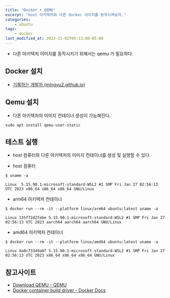 ```yaml
---
title: "Docker + QEMU"
excerpt: "host 아키텍처와 다른 docker 이미지를 동작시켜보자."
categories:
    - ubuntu
tags:
    - docker
last_modified_at: 2023-11-02T09:13:00-05:00
---
```


- 다른 아키텍처 이미지를 동작시키기 위해서는 qemu 가 필요하다.


## Docker 설치

- [기록하는 개발자 (mingyu2.github.io)](https://mingyu2.github.io/)

## Qemu 설치

- 다른 아키텍처의 이미지 컨테이너 생성이 가능해진다.

```
sudo apt install qemu-user-static
```


## 테스트 실행

- host 컴퓨터와 다른 아키텍처의 이미지 컨테이너를 생성 및 실행할 수 있다.

- host 컴퓨터

```
$ uname -a

Linux  5.15.90.1-microsoft-standard-WSL2 #1 SMP Fri Jan 27 02:56:13 UTC 2023 x86_64 x86_64 x86_64 GNU/Linux
```


- arm64 아키텍처 컨테이너

```
$ docker run --rm -it --platform linux/arm64 ubuntu:latest uname -a

Linux 135f72d2febe 5.15.90.1-microsoft-standard-WSL2 #1 SMP Fri Jan 27 02:56:13 UTC 2023 aarch64 aarch64 aarch64 GNU/Linux
```


- amd64 아키텍처 컨테이너

```
$ docker run --rm -it --platform linux/amd64 ubuntu:latest uname -a

Linux 4a0c73349a8f 5.15.90.1-microsoft-standard-WSL2 #1 SMP Fri Jan 27 02:56:13 UTC 2023 x86_64 x86_64 x86_64 GNU/Linux
```


## 참고사이트
- [Download QEMU - QEMU](https://www.qemu.org/download/#linux)
- [Docker container build driver - Docker Docs](https://docs.docker.com/build/drivers/docker-container/#qemu)